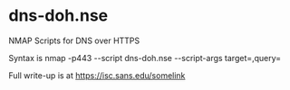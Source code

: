 # dns-doh.nse
NMAP Scripts for DNS over HTTPS

Syntax is nmap -p443 --script dns-doh.nse <dns server ip> --script-args target=<target>,query=<query type>
  
Full write-up is at https://isc.sans.edu/somelink
